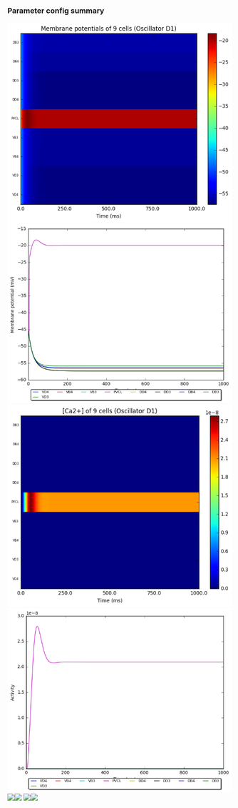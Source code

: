 ### Parameter config summary 
<tr><td><img alt="?" src="neurons_D1_Oscillator.png"/></td><td><img alt="?" src="traces_neuron_Oscillator_D1.png"/></td></tr>
<tr><td><img alt=" " src="neuron_activity_D1_Oscillator.png"/></td><td><img alt=" " src="traces_neuron_activity_Oscillator_D1.png"/></td></tr>
<tr><td><img alt=" " src="muscles_D1_Oscillator.png"/></td><td><img alt=" " src="traces_muscles_Oscillator_D1.png"/></td></tr>
<tr><td><img alt=" " src="muscle_activity_D1_Oscillator.png"/></td><td><img alt=" " src="traces_muscles_activity_Oscillator_D1.png"/></td></tr>
